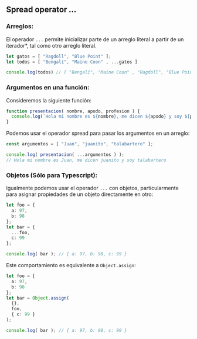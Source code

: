 ## Spread operator _..._

### Arreglos:

El operador `...` permite inicializar parte de un arreglo literal a partir de un iterador*, tal como otro arreglo literal.

```typescript
let gatos = [ "Ragdoll", "Blue Point" ];
let todos = [ "Bengalí", "Maine Coon" , ...gatos ]

console.log(todos) // [ "Bengalí", "Maine Coon" , "Ragdoll", "Blue Point" ]
```


### Argumentos en una función:

Consideremos la siguiente función:

```typescript
function presentacion( nombre, apodo, profesion ) {
  console.log(`Hola mi nombre es ${nombre}, me dicen ${apodo} y soy ${profesion}`);
}
```

Podemos usar el operador spread para pasar los argumentos en un arreglo:

```typescript
const argumentos = [ "Juan", "juanito", "talabartero" ];

console.log( presentacion( ...argumentos ) ); 
// Hola mi nombre es Juan, me dicen juanito y soy talabartero
```


### Objetos (Sólo para Typescript):

Igualmente podemos usar el operador `...` con objetos, particularmente para asignar propiedades de un objeto directamente en otro:

```typescript
let foo = {
  a: 97,
  b: 98
};
let bar = {
  ...foo,
  c: 99
};

console.log( bar ); // { a: 97, b: 98, c: 99 }
```

Este comportamiento es equivalente a `Object.assign`:

```typescript
let foo = {
  a: 97,
  b: 98
};
let bar = Object.assign(
  {},
  foo,
  { c: 99 }
);

console.log( bar ); // { a: 97, b: 98, c: 99 }
```

